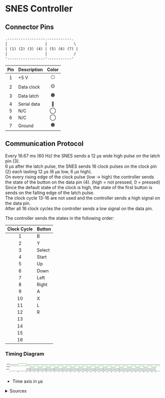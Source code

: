 # SNES Controller

## Connector Pins

```
.-----------------.-----------.
|                 |            \
| (1) (2) (3) (4) | (5) (6) (7) |
|                 |            /
'-----------------'-----------'
```

| Pin  | Description  | Color |
| :--: | :----------- | :---: |
|  1   | +5 V         |  ⚪  |
|  2   | Data clock   |  🟡  |
|  3   | Data latch   |  🟠  |
|  4   | Serial data  |  🔴  |
|  5   | N/C          |  ◯  |
|  6   | N/C          |  ◯  |
|  7   | Ground       |  🟤  |

## Communication Protocol

Every 16.67 ms (60 Hz) the SNES sends a 12 µs wide high pulse on the latch pin (3). \
6 µs after the latch pulse, the SNES sends 16 clock pulses on the clock pin (2) each lasting 12 µs (6 µs low, 6 µs high). \
On every rising edge of the clock pulse (low -> high) the controller sends the state of the button on the data pin (4). (high = not pressed, 0 = pressed) \
Since the default state of the clock is high, the state of the first button is sends on the falling edge of the latch pulse. \
The clock cycle 13-16 are not used and the controller sends a high signal on the data pin. \
After all 16 clock cycles the controller sends a low signal on the data pin.

The controller sends the states in the following order:

| Clock Cycle | Button |
| :---------: | :----- |
|  1          | B      |
|  2          | Y      |
|  3          | Select |
|  4          | Start  |
|  5          | Up     |
|  6          | Down   |
|  7          | Left   |
|  8          | Right  |
|  9          | A      |
| 10          | X      |
| 11          | L      |
| 12          | R      |
| 13          |        |
| 14          |        |
| 15          |        |
| 16          |        |

### Timing Diagram

![SNES Timing Diagram](./plantuml/snes-controller-timing-diagram.svg)

* Time axis in µs

<details>
  <summary>Sources</summary>

  * [FPGA Lover](https://www.fpgalover.com/index.php/boards/17-de0-nano-soc/43-snes-controller-module-de0-nano-soc)
  * [Gamespot](https://gamefaqs.gamespot.com/snes/916396-super-nintendo/faqs/5395)
</details>
